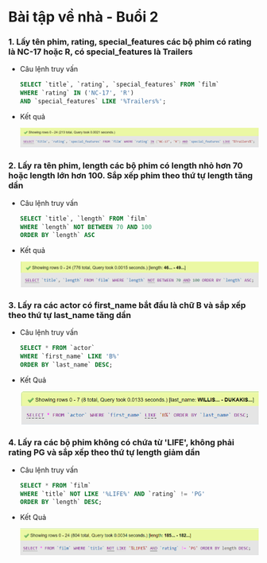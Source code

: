 # Bài tập về nhà - Buổi 2

### **1. Lấy tên phim, rating, special_features các bộ phim có rating là NC-17 hoặc R, có special_features là Trailers**

- Câu lệnh truy vấn

  ```sql
  SELECT `title`, `rating`, `special_features` FROM `film`
  WHERE `rating` IN ('NC-17', 'R')
  AND `special_features` LIKE '%Trailers%';
  ```

- Kết quả

  ![img1](q1.png)

### **2. Lấy ra tên phim, length các bộ phim có length nhỏ hơn 70 hoặc length lớn hơn 100. Sắp xếp phim theo thứ tự length tăng dần**

- Câu lệnh truy vấn

  ```sql
  SELECT `title`, `length` FROM `film`
  WHERE `length` NOT BETWEEN 70 AND 100
  ORDER BY `length` ASC
  ```

- Kết quả

  ![img2](q2.png)

### **3. Lấy ra các actor có first_name bắt đầu là chữ B và sắp xếp theo thứ tự last_name tăng dần**

- Câu lệnh truy vấn

  ```sql
  SELECT * FROM `actor`
  WHERE `first_name` LIKE 'B%'
  ORDER BY `last_name` DESC;
  ```

- Kết Quả

  ![img3](q3.png)

### **4. Lấy ra các bộ phim không có chứa từ 'LIFE', không phải rating PG và sắp xếp theo thứ tự length giảm dần**

- Câu lệnh truy vấn

  ```sql
  SELECT * FROM `film`
  WHERE `title` NOT LIKE '%LIFE%' AND `rating` != 'PG'
  ORDER BY `length` DESC;
  ```

- Kết Quả

  ![img4](q4.png)
